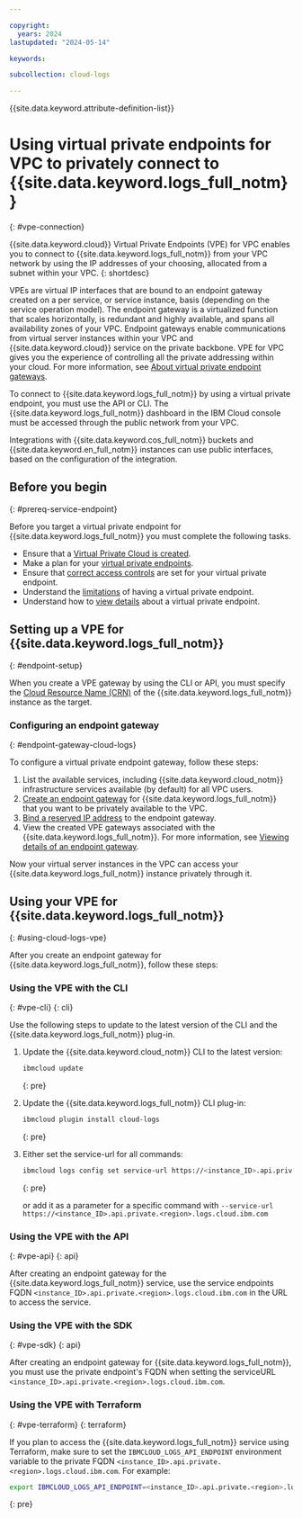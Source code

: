 ```yaml
---

copyright:
  years: 2024
lastupdated: "2024-05-14"

keywords:

subcollection: cloud-logs

---
```


{{site.data.keyword.attribute-definition-list}}

# Using virtual private endpoints for VPC to privately connect to {{site.data.keyword.logs_full_notm}}
{: #vpe-connection}

{{site.data.keyword.cloud}} Virtual Private Endpoints (VPE) for VPC enables you to connect to {{site.data.keyword.logs_full_notm}} from your VPC network by using the IP addresses of your choosing, allocated from a subnet within your VPC.
{: shortdesc}

VPEs are virtual IP interfaces that are bound to an endpoint gateway created on a per service, or service instance, basis (depending on the service operation model). The endpoint gateway is a virtualized function that scales horizontally, is redundant and highly available, and spans all availability zones of your VPC. Endpoint gateways enable communications from virtual server instances within your VPC and {{site.data.keyword.cloud}} service on the private backbone. VPE for VPC gives you the experience of controlling all the private addressing within your cloud. For more information, see [About virtual private endpoint gateways](/docs/vpc?topic=vpc-about-vpe).

To connect to {{site.data.keyword.logs_full_notm}} by using a virtual private endpoint, you must use the API or CLI. The {{site.data.keyword.logs_full_notm}} dashboard in the IBM Cloud console must be accessed through the public network from your VPC.

Integrations with {{site.data.keyword.cos_full_notm}} buckets and {{site.data.keyword.en_full_notm}} instances can use public interfaces, based on the configuration of the integration.

## Before you begin
{: #prereq-service-endpoint}

Before you target a virtual private endpoint for {{site.data.keyword.logs_full_notm}} you must complete the following tasks.

* Ensure that a [Virtual Private Cloud is created](/docs/vpc?topic=vpc-getting-started).
* Make a plan for your [virtual private endpoints](/docs/vpc?topic=vpc-planning-considerations).
* Ensure that [correct access controls](/docs/vpc?topic=vpc-configure-acls-sgs-endpoint-gateways) are set for your virtual private endpoint.
* Understand the [limitations](/docs/vpc?topic=vpc-limitations-vpe) of having a virtual private endpoint.
* Understand how to [view details](/docs/vpc?topic=vpc-vpe-viewing-details-of-an-endpoint-gateway) about a virtual private endpoint.

## Setting up a VPE for {{site.data.keyword.logs_full_notm}}
{: #endpoint-setup}



When you create a VPE gateway by using the CLI or API, you must specify the [Cloud Resource Name (CRN)](/docs/account?topic=account-crn) of the {{site.data.keyword.logs_full_notm}} instance as the target.

### Configuring an endpoint gateway
{: #endpoint-gateway-cloud-logs}

To configure a virtual private endpoint gateway, follow these steps:

1. List the available services, including {{site.data.keyword.cloud_notm}} infrastructure services available (by default) for all VPC users.
2. [Create an endpoint gateway](/docs/vpc?topic=vpc-ordering-endpoint-gateway) for {{site.data.keyword.logs_full_notm}} that you want to be privately available to the VPC.
3. [Bind a reserved IP address](/docs/vpc?topic=vpc-bind-unbind-reserved-ip) to the endpoint gateway.
4. View the created VPE gateways associated with the {{site.data.keyword.logs_full_notm}}. For more information, see [Viewing details of an endpoint gateway](/docs/vpc?topic=vpc-vpe-viewing-details-of-an-endpoint-gateway).

Now your virtual server instances in the VPC can access your {{site.data.keyword.logs_full_notm}} instance privately through it.

## Using your VPE for {{site.data.keyword.logs_full_notm}}
{: #using-cloud-logs-vpe}

After you create an endpoint gateway for {{site.data.keyword.logs_full_notm}}, follow these steps:

### Using the VPE with the CLI
{: #vpe-cli}
{: cli}

Use the following steps to update to the latest version of the CLI and the {{site.data.keyword.logs_full_notm}} plug-in.

1. Update the {{site.data.keyword.cloud_notm}} CLI to the latest version:

   ```sh
   ibmcloud update
   ```
   {: pre}

2. Update the {{site.data.keyword.logs_full_notm}} CLI plug-in:

   ```sh
   ibmcloud plugin install cloud-logs
   ```
   {: pre}
   
3. Either set the service-url for all commands:

   ```sh
   ibmcloud logs config set service-url https://<instance_ID>.api.private.<region>.logs.cloud.ibm.com
   ```
   {: pre}

   or add it as a parameter for a specific command with `--service-url https://<instance_ID>.api.private.<region>.logs.cloud.ibm.com`
   

### Using the VPE with the API
{: #vpe-api}
{: api}

After creating an endpoint gateway for the {{site.data.keyword.logs_full_notm}} service, use the service endpoints FQDN `<instance_ID>.api.private.<region>.logs.cloud.ibm.com` in the URL to access the service.

### Using the VPE with the SDK
{: #vpe-sdk}
{: api}

After creating an endpoint gateway for {{site.data.keyword.logs_full_notm}}, you must use the private endpoint's FQDN when setting the serviceURL `<instance_ID>.api.private.<region>.logs.cloud.ibm.com`.


### Using the VPE with Terraform
{: #vpe-terraform}
{: terraform}

If you plan to access the {{site.data.keyword.logs_full_notm}} service using Terraform, make sure to set the `IBMCLOUD_LOGS_API_ENDPOINT` environment variable to the private FQDN `<instance_ID>.api.private.<region>.logs.cloud.ibm.com`. For example:

```sh
export IBMCLOUD_LOGS_API_ENDPOINT=<instance_ID>.api.private.<region>.logs.cloud.ibm.com
```
{: pre}
